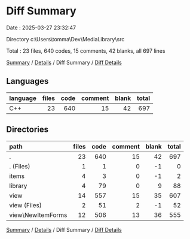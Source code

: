 # Diff Summary

Date : 2025-03-27 23:32:47

Directory c:\\Users\\tomma\\Dev\\MediaLibrary\\src

Total : 23 files,  640 codes, 15 comments, 42 blanks, all 697 lines

[Summary](results.md) / [Details](details.md) / Diff Summary / [Diff Details](diff-details.md)

## Languages
| language | files | code | comment | blank | total |
| :--- | ---: | ---: | ---: | ---: | ---: |
| C++ | 23 | 640 | 15 | 42 | 697 |

## Directories
| path | files | code | comment | blank | total |
| :--- | ---: | ---: | ---: | ---: | ---: |
| . | 23 | 640 | 15 | 42 | 697 |
| . (Files) | 1 | 1 | 0 | -1 | 0 |
| items | 4 | 3 | 0 | -1 | 2 |
| library | 4 | 79 | 0 | 9 | 88 |
| view | 14 | 557 | 15 | 35 | 607 |
| view (Files) | 2 | 51 | 2 | -1 | 52 |
| view\\NewItemForms | 12 | 506 | 13 | 36 | 555 |

[Summary](results.md) / [Details](details.md) / Diff Summary / [Diff Details](diff-details.md)